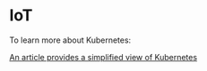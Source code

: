 # IoT

To learn more about Kubernetes:

[An article provides a simplified view of Kubernetes](https://medium.com/google-cloud/kubernetes-101-pods-nodes-containers-and-clusters-c1509e409e16)